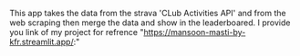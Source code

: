 This app takes the data from the strava 'CLub Activities API' and from the web scraping  then merge the data and show in the leaderboared. I provide you link of my project for refrence  "https://mansoon-masti-by-kfr.streamlit.app/:"
